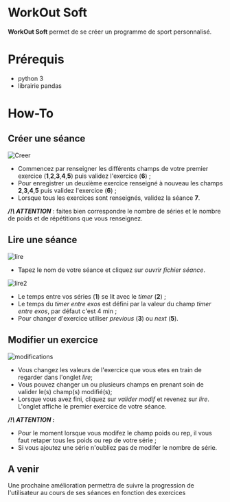 # WorkOut Soft
**WorkOut Soft** permet de se créer un programme de sport personnalisé. 

# Prérequis

- python 3
- librairie pandas

# How-To

## Créer une séance 

![Creer](https://user-images.githubusercontent.com/74672067/136770324-1b8c5ae7-ddc6-4e3c-9212-e7208027dacb.PNG)

- Commencez par renseigner les différents champs de votre premier exercice (**1**,**2**,**3**,**4**,**5**) puis validez l'exercice (**6**) ;
- Pour enregistrer un deuxième exercice renseigné à nouveau les champs **2**,**3**,**4**,**5** puis validez l'exercice (**6**) ;
- Lorsque tous les exercices sont renseignés, validez la séance **7**.

***/!\ ATTENTION*** : faites bien correspondre le nombre de séries et le nombre de poids et de répétitions que vous renseignez.

## Lire une séance 

![lire](https://user-images.githubusercontent.com/74672067/136774069-4fdc9f61-e799-47f8-aac7-d5ea5ea63022.PNG)

- Tapez le nom de votre séance et cliquez sur *ouvrir fichier séance*.

![lire2](https://user-images.githubusercontent.com/74672067/136775172-5fb4d799-f6b9-473d-abe5-ca5f88e4c370.PNG)

- Le temps entre vos séries (**1**) se lit avec le *timer* (**2**) ;
- Le temps du *timer entre exos* est défini par la valeur du champ *timer entre exos*, par défaut c'est 4 min ;
- Pour changer d'exercice utiliser *previous* (**3**) ou *next* (**5**).


## Modifier un exercice

![modifications](https://user-images.githubusercontent.com/74672067/136777293-734b3e12-8aed-4cea-bd5a-59837eedebcc.PNG)

- Vous changez les valeurs de l'exercice que vous etes en train de regarder dans l'onglet *lire*;
- Vous pouvez changer un ou plusieurs champs en prenant soin de valider le(s) champ(s) modifié(s);
- Lorsque vous avez fini, cliquez sur *valider modif* et revenez sur *lire*. L'onglet affiche le premier exercice de votre séance. 

***/!\ ATTENTION :***
- Pour le moment lorsque vous modifez le champ poids ou rep, il vous faut retaper tous les poids ou rep de votre série ;
- Si vous ajoutez une série n'oubliez pas de modifer le nombre de série.

## A venir

Une prochaine amélioration permettra de suivre la progression de l'utilisateur au cours de ses séances en fonction des exercices

